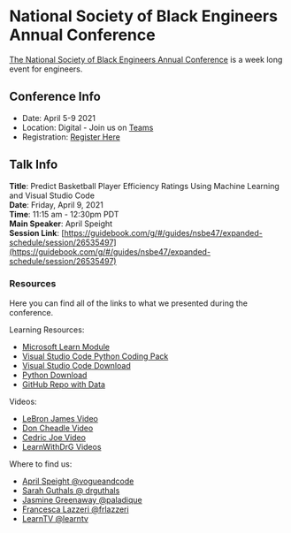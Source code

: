 # National Society of Black Engineers Annual Conference

[The National Society of Black Engineers Annual Conference](https://convention.nsbe.org/) is a week long event for engineers.

## Conference Info
- Date: April 5-9 2021
- Location: Digital - Join us on [Teams](https://aka.ms/SJANL)
- Registration: [Register Here](https://convention.nsbe.org/)

## Talk Info

**Title**: Predict Basketball Player Efficiency Ratings Using Machine Learning and Visual Studio Code  
**Date**: Friday, April 9, 2021  
**Time**: 11:15 am - 12:30pm PDT  
**Main Speaker**: April Speight  
**Session Link**: [https://guidebook.com/g/#/guides/nsbe47/expanded-schedule/session/26535497](https://guidebook.com/g/#/guides/nsbe47/expanded-schedule/session/26535497)

### Resources

Here you can find all of the links to what we presented during the conference.

Learning Resources:
- [Microsoft Learn Module](https://aka.ms/LearnWithDrG/Basketball)
- [Visual Studio Code Python Coding Pack](https://code.visualstudio.com/learn/educators/installers)
- [Visual Studio Code Download](https://code.visualstudio.com/Download)
- [Python Download](https://www.python.org/downloads/)
- [GitHub Repo with Data](https://aka.ms/LearnWithDrG/Basketball/Repo)

Videos:
- [LeBron James Video](https://aka.ms/LearnWithDrG/Basketball/Lebron)
- [Don Cheadle Video](https://aka.ms/LearnWithDrG/Basketball/Don)
- [Cedric Joe Video](https://aka.ms/LearnWithDrG/Basketball/Cedric)
- [LearnWithDrG Videos](https://aka.ms/LearnWithDrG/Basketball/DeepDive)

Where to find us:
- [April Speight @vogueandcode](https://twitter.com/vogueandcode)
- [Sarah Guthals @ drguthals](https://twitter.com/drguthals)
- [Jasmine Greenaway @paladique](https://twitter.com/paladique)
- [Francesca Lazzeri @frlazzeri](https://twitter.com/frlazzeri)
- [LearnTV @learntv](https://twitter.com/learntv)
